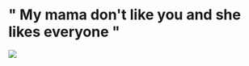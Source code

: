 # " My mama don't like you and she likes everyone "
![](https://i.pinimg.com/736x/68/4c/c4/684cc4e0ccf67e2a781f75930e243a5c.jpg)
